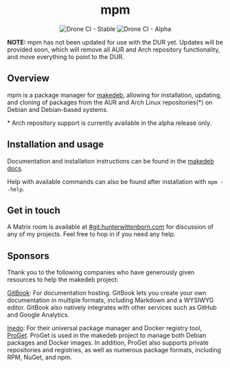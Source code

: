 <h1 align="center">mpm</h1>
<div align="center">
<img alt="Drone CI - Stable" src="https://img.shields.io/drone/build/hwittenborn/mpm/stable?label=stable&server=https%3A%2F%2Fdrone.hunterwittenborn.com">
<img alt="Drone CI - Alpha" src="https://img.shields.io/drone/build/hwittenborn/mpm/alpha?label=alpha&server=https%3A%2F%2Fdrone.hunterwittenborn.com">
</div>

**NOTE:** mpm has not been updated for use with the DUR yet. Updates will be provided soon, which will remove all AUR and Arch repository functionality, and move everything to point to the DUR.

## Overview ##
mpm is a package manager for [makedeb](https://github.com/hwittenborn/makedeb), allowing for installation, updating, and cloning of packages from the AUR and Arch Linux repositories(*) on Debian and Debian-based systems.

\* Arch repository support is currently available in the alpha release only.

## Installation and usage
Documentation and installation instructions can be found in the [makedeb docs](https://docs.hunterwittenborn.com/makedeb).

Help with available commands can also be found after installation with `mpm --help`.

## Get in touch ##
A Matrix room is available at [#git:hunterwittenborn.com](https://matrix.to/#/#git:hunterwittenborn.com) for discussion of any of my projects. Feel free to hop in if you need any help.

## Sponsors
Thank you to the following companies who have generously given resources to help the makedeb project:

[GitBook](https://www.gitbook.com/): For documentation hosting. GitBook lets you create your own documentation in multiple formats, including Markdown and a WYSIWYG editor. GitBook also natively integrates with other services such as GitHub and Google Analytics.

[Inedo](https://inedo.com/): For their universal package manager and Docker registry tool, [ProGet](https://inedo.com/proget). ProGet is used in the makedeb project to manage both Debian packages and Docker images. In addition, ProGet also supports private repositories and registries, as well as numerous package formats, including RPM, NuGet, and npm.
